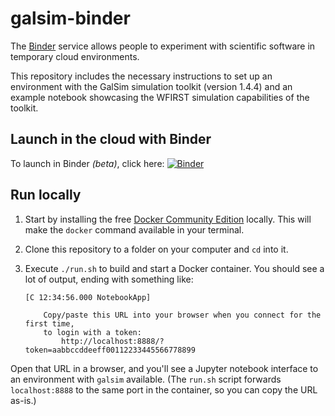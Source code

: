 # galsim-binder

The [Binder](http://mybinder.org) service allows people to experiment with scientific software in temporary cloud environments.

This repository includes the necessary instructions to set up an environment with the GalSim simulation toolkit (version 1.4.4) and an example notebook showcasing the WFIRST simulation capabilities of the toolkit.

## Launch in the cloud with Binder

To launch in Binder *(beta)*, click here: [![Binder](https://mybinder.org/badge.svg)](https://mybinder.org/v2/gh/joseph-long/galsim-binder/master)

## Run locally

1. Start by installing the free [Docker Community Edition](https://www.docker.com/community-edition) locally. This will make the `docker` command available in your terminal.
2. Clone this repository to a folder on your computer and `cd` into it.
3. Execute `./run.sh` to build and start a Docker container. You should see a lot of output, ending with something like:

   ```
   [C 12:34:56.000 NotebookApp]

       Copy/paste this URL into your browser when you connect for the first time,
       to login with a token:
           http://localhost:8888/?token=aabbccddeeff00112233445566778899
   ```

  Open that URL in a browser, and you'll see a Jupyter notebook interface to an environment with `galsim` available. (The `run.sh` script forwards `localhost:8888` to the same port in the container, so you can copy the URL as-is.)
